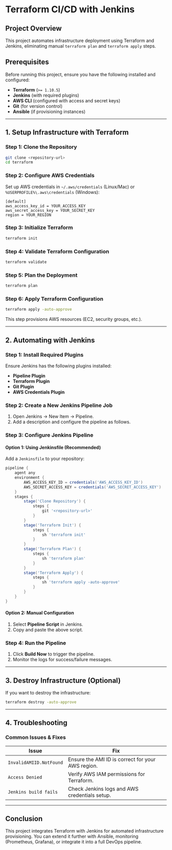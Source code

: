 # **Terraform CI/CD with Jenkins**

## **Project Overview**
This project automates infrastructure deployment using Terraform and Jenkins, eliminating manual `terraform plan` and `terraform apply` steps.  

## **Prerequisites**
Before running this project, ensure you have the following installed and configured:
- **Terraform** (`>= 1.10.5`)
- **Jenkins** (with required plugins)
- **AWS CLI** (configured with access and secret keys)
- **Git** (for version control)
- **Ansible** (if provisioning instances)

---

## **1. Setup Infrastructure with Terraform**

### **Step 1: Clone the Repository**  
```sh
git clone <repository-url>
cd terraform
```

### **Step 2: Configure AWS Credentials**  
Set up AWS credentials in `~/.aws/credentials` (Linux/Mac) or `%USERPROFILE%\.aws\credentials` (Windows):  
```
[default]
aws_access_key_id = YOUR_ACCESS_KEY
aws_secret_access_key = YOUR_SECRET_KEY
region = YOUR_REGION
```

### **Step 3: Initialize Terraform**  
```sh
terraform init
```

### **Step 4: Validate Terraform Configuration**  
```sh
terraform validate
```

### **Step 5: Plan the Deployment**  
```sh
terraform plan
```

### **Step 6: Apply Terraform Configuration**  
```sh
terraform apply -auto-approve
```
This step provisions AWS resources (EC2, security groups, etc.).

---

## **2. Automating with Jenkins**

### **Step 1: Install Required Plugins**
Ensure Jenkins has the following plugins installed:
- **Pipeline Plugin**
- **Terraform Plugin**
- **Git Plugin**
- **AWS Credentials Plugin**

### **Step 2: Create a New Jenkins Pipeline Job**
1. Open Jenkins → New Item → Pipeline.
2. Add a description and configure the pipeline as follows.

### **Step 3: Configure Jenkins Pipeline**

#### **Option 1: Using Jenkinsfile (Recommended)**
Add a `Jenkinsfile` to your repository:
```groovy
pipeline {
    agent any
    environment {
        AWS_ACCESS_KEY_ID = credentials('AWS_ACCESS_KEY_ID')
        AWS_SECRET_ACCESS_KEY = credentials('AWS_SECRET_ACCESS_KEY')
    }
    stages {
        stage('Clone Repository') {
            steps {
                git '<repository-url>'
            }
        }
        stage('Terraform Init') {
            steps {
                sh 'terraform init'
            }
        }
        stage('Terraform Plan') {
            steps {
                sh 'terraform plan'
            }
        }
        stage('Terraform Apply') {
            steps {
                sh 'terraform apply -auto-approve'
            }
        }
    }
}
```

#### **Option 2: Manual Configuration**
1. Select **Pipeline Script** in Jenkins.
2. Copy and paste the above script.

### **Step 4: Run the Pipeline**
1. Click **Build Now** to trigger the pipeline.
2. Monitor the logs for success/failure messages.

---

## **3. Destroy Infrastructure (Optional)**
If you want to destroy the infrastructure:
```sh
terraform destroy -auto-approve
```

---

## **4. Troubleshooting**

### **Common Issues & Fixes**
| **Issue** | **Fix** |
|-----------|--------|
| `InvalidAMIID.NotFound` | Ensure the AMI ID is correct for your AWS region. |
| `Access Denied` | Verify AWS IAM permissions for Terraform. |
| `Jenkins build fails` | Check Jenkins logs and AWS credentials setup. |

---

## **Conclusion**
This project integrates Terraform with Jenkins for automated infrastructure provisioning. You can extend it further with Ansible, monitoring (Prometheus, Grafana), or integrate it into a full DevOps pipeline.

